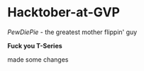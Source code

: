 # Hacktober-at-GVP

*PewDiePie* - the greatest mother flippin' guy

**Fuck you T-Series**

made some changes